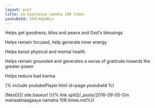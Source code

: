 ```yaml
---
layout: post
title: om kaantaaya namaha 108 times
youtubeId: V5di4bp06Lw
---
```

 
 
Helps get goodness, bliss and peace and God's blessings
 
Helps remain focused, help generate inner energy 
 
Helps boost physical and mental health 
 
Helps remain grounded and generates a sense of gratitude towards the greater power 
 
Helps reduce bad karma
 
 
 
 


{% include youtubePlayer.html id=page.youtubeId %}
 
[Next]({{ site.baseurl }}{% link  split2/_posts/2016-09-05-Om mahaabhaagaaya namaha 108 times.md%})
 
